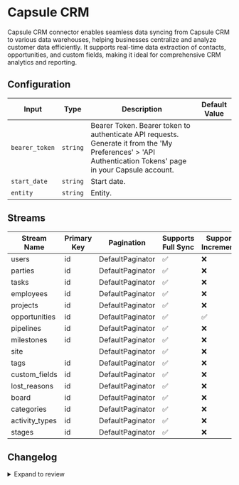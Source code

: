 # Capsule CRM
Capsule CRM connector  enables seamless data syncing from Capsule CRM to various data warehouses, helping businesses centralize and analyze customer data efficiently. It supports real-time data extraction of contacts, opportunities, and custom fields, making it ideal for comprehensive CRM analytics and reporting.

## Configuration

| Input | Type | Description | Default Value |
|-------|------|-------------|---------------|
| `bearer_token` | `string` | Bearer Token. Bearer token to authenticate API requests. Generate it from the &#39;My Preferences&#39; &gt; &#39;API Authentication Tokens&#39; page in your Capsule account. |  |
| `start_date` | `string` | Start date.  |  |
| `entity` | `string` | Entity.  |  |

## Streams
| Stream Name | Primary Key | Pagination | Supports Full Sync | Supports Incremental |
|-------------|-------------|------------|---------------------|----------------------|
| users | id | DefaultPaginator | ✅ |  ❌  |
| parties | id | DefaultPaginator | ✅ |  ❌  |
| tasks | id | DefaultPaginator | ✅ |  ❌  |
| employees | id | DefaultPaginator | ✅ |  ❌  |
| projects | id | DefaultPaginator | ✅ |  ❌  |
| opportunities | id | DefaultPaginator | ✅ |  ✅  |
| pipelines | id | DefaultPaginator | ✅ |  ❌  |
| milestones | id | DefaultPaginator | ✅ |  ❌  |
| site |  | DefaultPaginator | ✅ |  ❌  |
| tags | id | DefaultPaginator | ✅ |  ❌  |
| custom_fields | id | DefaultPaginator | ✅ |  ❌  |
| lost_reasons | id | DefaultPaginator | ✅ |  ❌  |
| board | id | DefaultPaginator | ✅ |  ❌  |
| categories | id | DefaultPaginator | ✅ |  ❌  |
| activity_types | id | DefaultPaginator | ✅ |  ❌  |
| stages | id | DefaultPaginator | ✅ |  ❌  |

## Changelog

<details>
  <summary>Expand to review</summary>

| Version          | Date              | Pull Request | Subject        |
|------------------|-------------------|--------------|----------------|
| 0.0.23 | 2025-05-17 | [60664](https://github.com/airbytehq/airbyte/pull/60664) | Update dependencies |
| 0.0.22 | 2025-05-10 | [59856](https://github.com/airbytehq/airbyte/pull/59856) | Update dependencies |
| 0.0.21 | 2025-05-03 | [58700](https://github.com/airbytehq/airbyte/pull/58700) | Update dependencies |
| 0.0.20 | 2025-04-19 | [58252](https://github.com/airbytehq/airbyte/pull/58252) | Update dependencies |
| 0.0.19 | 2025-04-12 | [57593](https://github.com/airbytehq/airbyte/pull/57593) | Update dependencies |
| 0.0.18 | 2025-04-05 | [57174](https://github.com/airbytehq/airbyte/pull/57174) | Update dependencies |
| 0.0.17 | 2025-03-29 | [56619](https://github.com/airbytehq/airbyte/pull/56619) | Update dependencies |
| 0.0.16 | 2025-03-22 | [56146](https://github.com/airbytehq/airbyte/pull/56146) | Update dependencies |
| 0.0.15 | 2025-03-08 | [55386](https://github.com/airbytehq/airbyte/pull/55386) | Update dependencies |
| 0.0.14 | 2025-03-01 | [54846](https://github.com/airbytehq/airbyte/pull/54846) | Update dependencies |
| 0.0.13 | 2025-02-22 | [54262](https://github.com/airbytehq/airbyte/pull/54262) | Update dependencies |
| 0.0.12 | 2025-02-15 | [53923](https://github.com/airbytehq/airbyte/pull/53923) | Update dependencies |
| 0.0.11 | 2025-02-08 | [53384](https://github.com/airbytehq/airbyte/pull/53384) | Update dependencies |
| 0.0.10 | 2025-02-01 | [52934](https://github.com/airbytehq/airbyte/pull/52934) | Update dependencies |
| 0.0.9 | 2025-01-25 | [52199](https://github.com/airbytehq/airbyte/pull/52199) | Update dependencies |
| 0.0.8 | 2025-01-18 | [51758](https://github.com/airbytehq/airbyte/pull/51758) | Update dependencies |
| 0.0.7 | 2025-01-11 | [51282](https://github.com/airbytehq/airbyte/pull/51282) | Update dependencies |
| 0.0.6 | 2024-12-28 | [50484](https://github.com/airbytehq/airbyte/pull/50484) | Update dependencies |
| 0.0.5 | 2024-12-21 | [50172](https://github.com/airbytehq/airbyte/pull/50172) | Update dependencies |
| 0.0.4 | 2024-12-14 | [49566](https://github.com/airbytehq/airbyte/pull/49566) | Update dependencies |
| 0.0.3 | 2024-12-12 | [49314](https://github.com/airbytehq/airbyte/pull/49314) | Update dependencies |
| 0.0.2 | 2024-12-11 | [49028](https://github.com/airbytehq/airbyte/pull/49028) | Starting with this version, the Docker image is now rootless. Please note that this and future versions will not be compatible with Airbyte versions earlier than 0.64 |
| 0.0.1 | 2024-11-09 | | Initial release by [@bishalbera](https://github.com/bishalbera) via Connector Builder |

</details>
